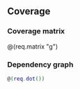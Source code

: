## Coverage

### Coverage matrix

@(req.matrix "g")

### Dependency graph

```{.dot render="{{dot}}"}
@(req.dot())
```
